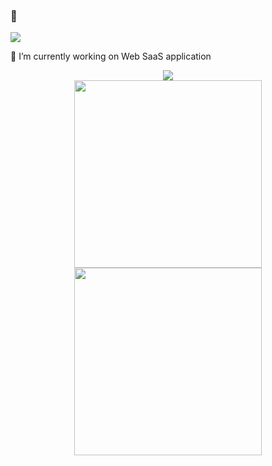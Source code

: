 ### 👋

![](https://readme-typing-svg.herokuapp.com/?lines=%22Hello%2C%20World!%22;%22!dlroW%2C%20olleH%22&center=true&size=30)

🔭 I’m currently working on Web SaaS application

<div align="center">
<img src="https://activity-graph.herokuapp.com/graph?username=OneKissAndOneShot&theme=dracula&bg_color=00000000&color=878787&line=4c8ed9&point=00000000&area=true&hide_border=true">
<br>
 <img width="300px" src="https://github-readme-stats.vercel.app/api?username=OneKissAndOneShot&custom_title=OneKissAndOneShot's+Github+Stats&show_icons=true&hide_border=true&count_private=true&bg_color=00000000&title_color=58a6fe&text_color=878787&icon_color=58a6fe&cache_seconds=1800" />
 <img width="300px" src="https://github-readme-streak-stats.herokuapp.com/?user=OneKissAndOneShot&background=00000000&hide_border=true&stroke=878787&ring=4c8ed9&fire=4c8ed9&currStreakNum=878787&sideNums=878787&currStreakLabel=878787&sideLabels=878787&dates=878787" />
</div>

<!-- 
![](https://github-readme-stats.vercel.app/api?username=OneKissAndOneShot&theme=dark&show_icons=true)
* * *
![](https://github-readme-streak-stats.herokuapp.com/?user=OneKissAndOneShot&theme=dark)
* * *
![](https://github-readme-stats.vercel.app/api/top-langs/?username=OneKissAndOneShot&layout=compact&theme=dark)
* * *
![](https://github-profile-trophy.vercel.app/?username=OneKissAndOneShot)
 -->
